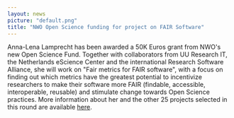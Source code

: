 ```yaml
---
layout: news
picture: "default.png"
title: "NWO Open Science funding for project on FAIR Software"
---
```


Anna-Lena Lamprecht has been awarded a 50K Euros grant from NWO's new Open Science Fund. Together with collaborators from UU Research IT, the Netherlands eScience Center and the international Research Software Alliance, she will work on "Fair metrics for FAIR software", with a focus on finding out which metrics have the greatest potential to incentivize researchers to make their software more FAIR (findable, accessible, interoperable, reusable) and stimulate change towards Open Science practices. More information about her and the other 25 projects selected in this round are available [here](https://www.nwo.nl/en/researchprogrammes/open-science/open-science-fund/open-science-fund-2021-awarded-grants). 